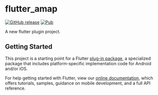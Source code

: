 # flutter_amap

[![GitHub release](https://img.shields.io/github/release/upcwangying/flutter_amap)](https://github.com/upcwangying/flutter_amap)
[![Pub](https://img.shields.io/pub/v/flutter_amap)](https://pub.dev/packages/flutter_amap)

A new flutter plugin project.

## Getting Started

This project is a starting point for a Flutter
[plug-in package](https://flutter.dev/developing-packages/),
a specialized package that includes platform-specific implementation code for
Android and/or iOS.

For help getting started with Flutter, view our 
[online documentation](https://flutter.dev/docs), which offers tutorials, 
samples, guidance on mobile development, and a full API reference.
